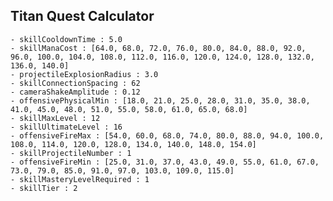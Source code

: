 ## Titan Quest Calculator

    - skillCooldownTime : 5.0
    - skillManaCost : [64.0, 68.0, 72.0, 76.0, 80.0, 84.0, 88.0, 92.0, 96.0, 100.0, 104.0, 108.0, 112.0, 116.0, 120.0, 124.0, 128.0, 132.0, 136.0, 140.0]
    - projectileExplosionRadius : 3.0
    - skillConnectionSpacing : 62
    - cameraShakeAmplitude : 0.12
    - offensivePhysicalMin : [18.0, 21.0, 25.0, 28.0, 31.0, 35.0, 38.0, 41.0, 45.0, 48.0, 51.0, 55.0, 58.0, 61.0, 65.0, 68.0]
    - skillMaxLevel : 12
    - skillUltimateLevel : 16
    - offensiveFireMax : [54.0, 60.0, 68.0, 74.0, 80.0, 88.0, 94.0, 100.0, 108.0, 114.0, 120.0, 128.0, 134.0, 140.0, 148.0, 154.0]
    - skillProjectileNumber : 1
    - offensiveFireMin : [25.0, 31.0, 37.0, 43.0, 49.0, 55.0, 61.0, 67.0, 73.0, 79.0, 85.0, 91.0, 97.0, 103.0, 109.0, 115.0]
    - skillMasteryLevelRequired : 1
    - skillTier : 2
